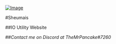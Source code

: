 [![Image](https://sheumais.github.io/style/tw4.png)](https://sheumais.github.io)

#Sheumais

##IO Utility Website

##_Contact me on Discord at TheMrPancake#7260_
